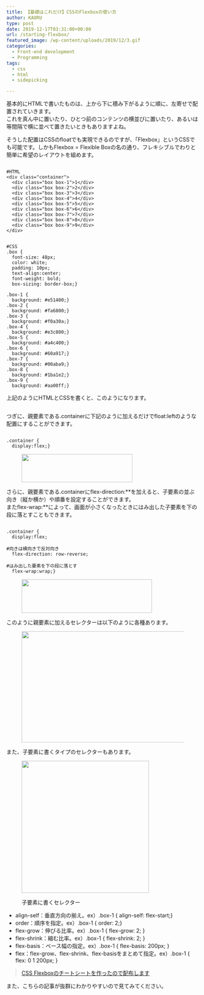 ```yaml
---
title: 【基礎はこれだけ】CSSのFlexboxの使い方
author: KAORU
type: post
date: 2019-12-17T03:31:00+00:00
url: /starting-flexbox/
featured_image: /wp-content/uploads/2019/12/3.gif
categories:
  - Front-end development
  - Programming
tags:
  - css
  - html
  - sidepicking

---
```

基本的にHTMLで書いたものは、上から下に積み下がるように順に、左寄せで配置されていきます。  
これを真ん中に置いたり、ひとつ前のコンテンツの横並びに置いたり、あるいは等間隔で横に並べて置きたいときもありますよね。

そうした配置はCSSのfloatでも実現できるのですが、「Flexbox」というCSSでも可能です。しかもFlexbox = Flexible Boxの名の通り、フレキシブルでわりと簡単に希望のレイアウトを組めます。

<pre class="wp-block-code"><code>
#HTML
&lt;div class="container">
  &lt;div class="box box-1">1&lt;/div>
  &lt;div class="box box-2">2&lt;/div>
  &lt;div class="box box-3">3&lt;/div>
  &lt;div class="box box-4">4&lt;/div> 
  &lt;div class="box box-5">5&lt;/div>
  &lt;div class="box box-6">6&lt;/div>
  &lt;div class="box box-7">7&lt;/div>
  &lt;div class="box box-8">8&lt;/div>
  &lt;div class="box box-9">9&lt;/div>  
&lt;/div></code></pre>

<pre class="wp-block-code"><code>
#CSS
.box {
  font-size: 48px;
  color: white;
  padding: 10px;
  text-align:center;
  font-weight: bold;
  box-sizing: border-box;}

.box-1 {
  background: #e51400;}
.box-2 {
  background: #fa6800;}
.box-3 {
  background: #f0a30a;}
.box-4 {
  background: #e3c800;}
.box-5 {
  background: #a4c400;}
.box-6 {
  background: #60a917;}
.box-7 {
  background: #00aba9;}
.box-8 {
  background: #1ba1e2;}
.box-9 {
  background: #aa00ff;}</code></pre>

上記のようにHTMLとCSSを書くと、このようになります。<figure class="wp-block-image size-large">

<img src="https://kaorumitsumori.com/wp-content/uploads/2019/12/1.gif" alt="" class="wp-image-910" /></figure> 

つぎに、親要素である.containerに下記のように加えるだけでfloat:leftのような配置にすることができます。

<pre class="wp-block-code"><code>
.container {
  display:flex;}</code></pre><figure class="wp-block-image size-large is-resized">

<img src="https://kaorumitsumori.com/wp-content/uploads/2019/12/2.gif" alt="" class="wp-image-911" width="290" height="74" /></figure> 

さらに、親要素である.containerにflex-direction:**を加えると、子要素の並ぶ向き（縦か横か）や順番を設定することができます。  
またflex-wrap:**によって、画面が小さくなったときにはみ出した子要素を下の段に落とすこともできます。

<pre class="wp-block-code"><code>
.container {
  display:flex;

#向きは横向きで反対向き
  flex-direction: row-reverse; 

#はみ出した要素を下の段に落とす
  flex-wrap:wrap;}</code></pre><figure class="wp-block-image size-large is-resized">

<img src="https://kaorumitsumori.com/wp-content/uploads/2019/12/3.gif" alt="" class="wp-image-912" width="341" height="88" /></figure> 

このように親要素に加えるセレクターは以下のように各種あります。<figure class="wp-block-image size-large is-resized">

<img src="https://kaorumitsumori.com/wp-content/uploads/2019/12/4-1-1024x518.png" alt="" class="wp-image-913" width="576" height="291" srcset="https://kaorumitsumori.com/wp-content/uploads/2019/12/4-1-1024x518.png 1024w, https://kaorumitsumori.com/wp-content/uploads/2019/12/4-1-300x152.png 300w, https://kaorumitsumori.com/wp-content/uploads/2019/12/4-1-768x389.png 768w, https://kaorumitsumori.com/wp-content/uploads/2019/12/4-1-1536x777.png 1536w, https://kaorumitsumori.com/wp-content/uploads/2019/12/4-1-2048x1036.png 2048w" sizes="(max-width: 576px) 100vw, 576px" /></figure> 

また、子要素に書くタイプのセレクターもあります。<figure class="wp-block-image size-large is-resized">

<img src="https://kaorumitsumori.com/wp-content/uploads/2019/12/5-2-985x1024.png" alt="" class="wp-image-914" width="333" height="346" srcset="https://kaorumitsumori.com/wp-content/uploads/2019/12/5-2-985x1024.png 985w, https://kaorumitsumori.com/wp-content/uploads/2019/12/5-2-289x300.png 289w, https://kaorumitsumori.com/wp-content/uploads/2019/12/5-2-768x798.png 768w, https://kaorumitsumori.com/wp-content/uploads/2019/12/5-2.png 1426w" sizes="(max-width: 333px) 100vw, 333px" /><figcaption>子要素に書くセレクター</figcaption></figure> 

  * align-self：垂直方向の揃え。ex）.box-1 { align-self: flex-start;}
  * order：順序を指定。ex）.box-1 { order: 2;}
  * flex-grow：伸びる比率。ex）.box-1 { flex-grow: 2; }
  * flex-shrink：縮む比率。ex）.box-1 { flex-shrink: 2; }
  * flex-basis：ベース幅の指定。ex）.box-1 { flex-basis: 200px; }
  * flex：flex-grow、flex-shrink、flex-basisをまとめて指定。ex）.box-1 { flex: 0 1 200px; }

<blockquote class="wp-block-quote">
  <p>
    <a rel="noreferrer noopener" aria-label=" (新しいタブで開く)" href="https://www.webcreatorbox.com/tech/css-flexbox-cheat-sheet" target="_blank">CSS Flexboxのチートシートを作ったので配布します</a>
  </p>
</blockquote>

また、こちらの記事が抜群にわかりやすいので見てみてください。